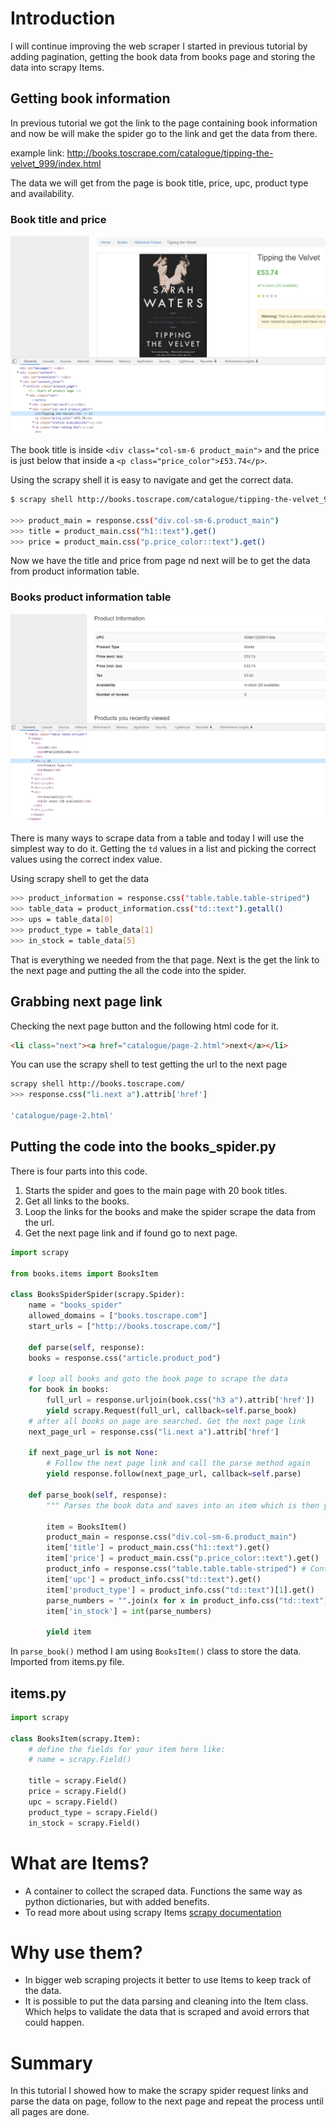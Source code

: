 # Introduction

I will continue improving the web scraper I started in previous tutorial by adding pagination, getting the book data from  books page and storing the data into scrapy Items.

## Getting book information
In previous tutorial we got the link to the page containing book information and now be will make the spider go to the link and get the data from there. 

example link: http://books.toscrape.com/catalogue/tipping-the-velvet_999/index.html

The data we will get from the page is book title, price, upc, product type and availability. 

### Book title and price
![book_page](images/scrapy_book_title_and_price_html_code.png)

The book title is inside `<div class="col-sm-6 product_main">` and the price is just below that inside a `<p class="price_color">£53.74</p>`.

Using the scrapy shell it is easy to navigate and get the correct data.
```bash
$ scrapy shell http://books.toscrape.com/catalogue/tipping-the-velvet_999/index.html

>>> product_main = response.css("div.col-sm-6.product_main")
>>> title = product_main.css("h1::text").get()
>>> price = product_main.css("p.price_color::text").get()
```

Now we have the title and price from page nd next will be to get the data from product information table.

### Books product information table
![html_table_view](images/scrapy_getting_data_from_html_table_books.png)

There is many ways to scrape data from a table and today I will use the simplest way to do it. Getting the `td` values in a list and picking the correct values using the correct index value.

Using scrapy shell to get the data
```bash
>>> product_information = response.css("table.table.table-striped")
>>> table_data = product_information.css("td::text").getall()
>>> ups = table_data[0]
>>> product_type = table_data[1]
>>> in_stock = table_data[5]
```

That is everything we needed from the that page. Next is the get the link to the next page and putting the all the code into the spider.

## Grabbing next page link
Checking the next page button and the following html code for it.
```html
<li class="next"><a href="catalogue/page-2.html">next</a></li>
```

You can use the scrapy shell to test getting the url to the next page
```bash
scrapy shell http://books.toscrape.com/
>>> response.css("li.next a").attrib['href']

'catalogue/page-2.html'

```

## Putting the code into the books_spider.py

There is four parts into this code.
1. Starts the spider and goes to the main page with 20 book titles.
2. Get all links to the books.
3. Loop the links for the books and make the spider scrape the data from the url.
4. Get the next page link and if found go to next page.


```python 
import scrapy

from books.items import BooksItem

class BooksSpiderSpider(scrapy.Spider):
    name = "books_spider"
    allowed_domains = ["books.toscrape.com"]
    start_urls = ["http://books.toscrape.com/"]
    
    def parse(self, response):  
    books = response.css("article.product_pod")
    
    # loop all books and goto the book page to scrape the data
    for book in books:
        full_url = response.urljoin(book.css("h3 a").attrib['href'])
        yield scrapy.Request(full_url, callback=self.parse_book)
    # after all books on page are searched. Get the next page link
    next_page_url = response.css("li.next a").attrib['href']
    
    if next_page_url is not None:
        # Follow the next page link and call the parse method again
        yield response.follow(next_page_url, callback=self.parse)
    
    def parse_book(self, response):
        """ Parses the book data and saves into an item which is then yielded"""
        
        item = BooksItem()
        product_main = response.css("div.col-sm-6.product_main")
        item['title'] = product_main.css("h1::text").get()
        item['price'] = product_main.css("p.price_color::text").get()
        product_info = response.css("table.table.table-striped") # Contains the html table with product information
        item['upc'] = product_info.css("td::text").get()
        item['product_type'] = product_info.css("td::text")[1].get()
        parse_numbers = "".join(x for x in product_info.css("td::text")[5].get() if x.isdigit())
        item['in_stock'] = int(parse_numbers)
        
        yield item
```

In `parse_book()` method I am using `BooksItem()` class to store the data. Imported from items.py file.

## items.py
```python
import scrapy

class BooksItem(scrapy.Item):
    # define the fields for your item here like:
    # name = scrapy.Field()
    
    title = scrapy.Field()
    price = scrapy.Field()
    upc = scrapy.Field()
    product_type = scrapy.Field()
    in_stock = scrapy.Field()
```

 # What are Items?
 - A container to collect the scraped data. Functions the same way as python dictionaries, but with added benefits.
 -  To read more about using scrapy Items [scrapy documentation](https://docs.scrapy.org/en/latest/topics/items.html)

 # Why use them?
 - In bigger web scraping projects it better to use Items to keep track of the data.
 - It is possible to put the data parsing and cleaning into the Item class. Which helps to validate the data that is scraped and avoid errors that could happen.

# Summary
In this tutorial I showed how to make the scrapy spider request links and parse the data on page, follow to the next page and repeat the process until all pages are done.
